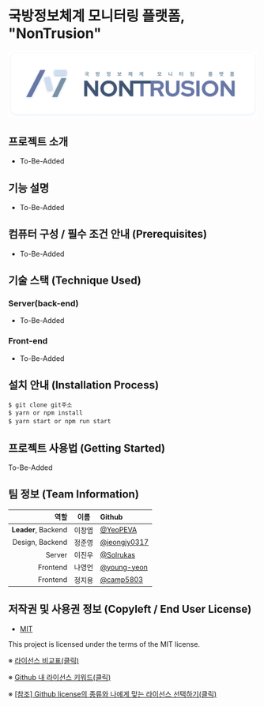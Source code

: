 # 국방정보체계 모니터링 플랫폼,<br>**"NonTrusion"**
![Logo](./nontrusion_logo.png)

## 프로젝트 소개
- To-Be-Added


## 기능 설명
 - To-Be-Added

## 컴퓨터 구성 / 필수 조건 안내 (Prerequisites)
* To-Be-Added

## 기술 스택 (Technique Used) 
### Server(back-end)
* To-Be-Added
 
### Front-end
* To-Be-Added

## 설치 안내 (Installation Process)
```bash
$ git clone git주소
$ yarn or npm install
$ yarn start or npm run start
```

## 프로젝트 사용법 (Getting Started)
 To-Be-Added
 
## 팀 정보 (Team Information)
|        **역할** | **이름** |                   **Github**                   |
|----------------:|:--------:|:----------------------------------------------|
|   **Leader**, Backend |  이창엽  |     [@YeoPEVA](https://github.com/YeoPEVA)     |
| Design, Backend |  정준영  | [@jeongjy0317](https://github.com/jeongjy0317) |
|       Server |  이진우  |    [@Solrukas](https://github.com/Solrukas)    |
|        Frontend |  나영언  |  [@young-yeon](https://github.com/young-yeon)  |
|        Frontend |  정지용  |    [@camp5803](https://github.com/camp5803)    |

## 저작권 및 사용권 정보 (Copyleft / End User License)
 * [MIT](https://github.com/osam2020-WEB/Sample-ProjectName-TeamName/blob/master/license.md)

This project is licensed under the terms of the MIT license.

※ [라이선스 비교표(클릭)](https://olis.or.kr/license/compareGuide.do)

※ [Github 내 라이선스 키워드(클릭)](https://docs.github.com/en/github/creating-cloning-and-archiving-repositories/creating-a-repository-on-github/licensing-a-repository)

※ [\[참조\] Github license의 종류와 나에게 맞는 라이선스 선택하기(클릭)](https://flyingsquirrel.medium.com/github-license%EC%9D%98-%EC%A2%85%EB%A5%98%EC%99%80-%EB%82%98%EC%97%90%EA%B2%8C-%EB%A7%9E%EB%8A%94-%EB%9D%BC%EC%9D%B4%EC%84%A0%EC%8A%A4-%EC%84%A0%ED%83%9D%ED%95%98%EA%B8%B0-ae29925e8ff4)
